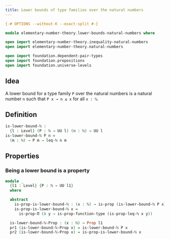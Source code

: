 ```yaml
---
title: Lower bounds of type families over the natural numbers
---
```


```agda
{-# OPTIONS --without-K --exact-split #-}

module elementary-number-theory.lower-bounds-natural-numbers where

open import elementary-number-theory.inequality-natural-numbers
open import elementary-number-theory.natural-numbers

open import foundation.dependent-pair-types
open import foundation.propositions
open import foundation.universe-levels
```

## Idea

A lower bound for a type family `P` over the natural numbers is a natural number `n` such that `P x → n ≤ x` for all `x : ℕ`.

## Definition

```agda
is-lower-bound-ℕ :
  {l : Level} (P : ℕ → UU l) (n : ℕ) → UU l
is-lower-bound-ℕ P n =
  (m : ℕ) → P m → leq-ℕ n m
```

## Properties

### Being a lower bound is a property

```agda
module _
  {l1 : Level} {P : ℕ → UU l1}
  where

  abstract
    is-prop-is-lower-bound-ℕ : (x : ℕ) → is-prop (is-lower-bound-ℕ P x)
    is-prop-is-lower-bound-ℕ x =
      is-prop-Π (λ y → is-prop-function-type (is-prop-leq-ℕ x y))

  is-lower-bound-ℕ-Prop : (x : ℕ) → Prop l1
  pr1 (is-lower-bound-ℕ-Prop x) = is-lower-bound-ℕ P x
  pr2 (is-lower-bound-ℕ-Prop x) = is-prop-is-lower-bound-ℕ x
```
